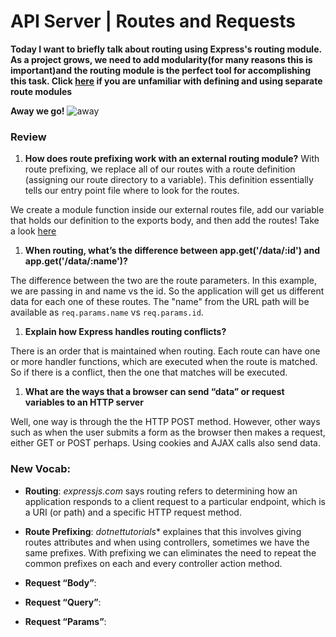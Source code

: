 # API Server | Routes and Requests



**Today I want to briefly talk about routing using Express's routing module. As a project grows, we need to add modularity(for many reasons this is important)and the routing module is the perfect tool for accomplishing this task. Click [here](https://developer.mozilla.org/en-US/docs/Learn/Server-side/Express_Nodejs/routes) if you are unfamiliar with defining and using separate route modules**

**Away we go!**
![away](https://media.giphy.com/media/hMOUzHtFPtsru/giphy.gif)

### Review

1. **How does route prefixing work with an external routing module?**
With route prefixing, we replace all of our routes with a route definition (assigning our route directory to a variable). This definition essentially tells our entry point file where to look for the routes.

We create a module function inside our external routes file, add our variable that holds our definition to the exports body, and then add the routes! Take a look [here](https://dev.to/ryhenness/external-routes-with-nodejs-1ni)

1. **When routing, what’s the difference between app.get('/data/:id') and app.get('/data/:name')?**

The difference between the two are the route parameters. In this example, we are passing in and name vs the id. So the application will get us different data for each one of these routes. The "name" from the URL path will be available as `req.params.name` vs `req.params.id`.

1. **Explain how Express handles routing conflicts?**

There is an order that is maintained when routing. Each route can have one or more handler functions, which are executed when the route is matched. So if there is a conflict, then the one that matches will be executed.


1. **What are the ways that a browser can send “data” or request variables to an HTTP server**

Well, one way is through the the HTTP POST method. However, other ways such as when the user submits a form as the browser then makes a request, either GET or POST perhaps. Using cookies and AJAX calls also send data.



### New Vocab:

- **Routing**: *expressjs.com* says routing refers to determining how an application responds to a client request to a particular endpoint, which is a URI (or path) and a specific HTTP request method.

- **Route Prefixing**: *dotnettutorials** explaines that this involves giving routes attributes and when using controllers, sometimes we have the same prefixes. With prefixing we can eliminates the need to repeat the common prefixes on each and every controller action method.

- **Request “Body”**:
- **Request “Query”**:
- **Request “Params”**: